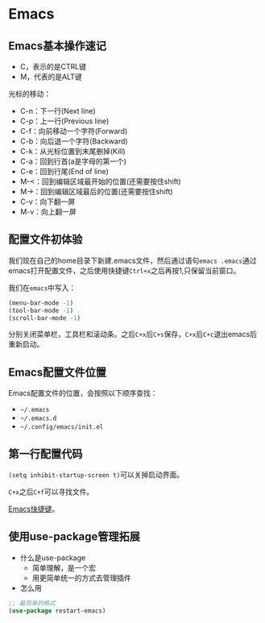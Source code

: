 # Emacs

## Emacs基本操作速记

+ C，表示的是CTRL键
+ M，代表的是ALT键

光标的移动：

+ C-n：下一行(Next line)
+ C-p：上一行(Previous line)
+ C-f：向前移动一个字符(Forward)
+ C-b：向后退一个字符(Backward)
+ C-k：从光标位置到末尾删掉(Kill)
+ C-a：回到行首(a是字母的第一个)
+ C-e：回到行尾(End of line)
+ M-<：回到编辑区域最开始的位置(还需要按住shift)
+ M->：回到编辑区域最后的位置(还需要按住shift)
+ C-v：向下翻一屏
+ M-v：向上翻一屏

## 配置文件初体验

我们现在自己的home目录下新建.emacs文件，然后通过语句`emacs .emacs`通过emacs打开配置文件，之后使用快捷键`Ctrl+x`之后再按1,只保留当前窗口。

我们在`emacs`中写入：

~~~lisp
(menu-bar-mode -1)
(tool-bar-mode -1)
(scroll-bar-mode -1)
~~~

分别关闭菜单栏，工具栏和滚动条。之后`C+x`后`C+s`保存，`C+x`后`C+c`退出emacs后重新启动。

## Emacs配置文件位置

Emacs配置文件的位置，会按照以下顺序查找：

+ `~/.emacs`
+ `~/.emacs.d`
+ `~/.config/emacs/init.el`

## 第一行配置代码

`(setq inhibit-startup-screen t)`可以关掉启动界面。

`C+x`之后`C+f`可以寻找文件。

[Emacs快捷键](https://blog.csdn.net/qq_34159047/article/details/122400851)。

## 使用use-package管理拓展

+ 什么是use-package
  + 简单理解，是一个宏
  + 用更简单统一的方式去管理插件
+ 怎么用

~~~lisp
;; 最简单的格式
(use-package restart-emacs)
~~~